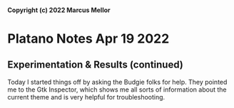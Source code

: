 #### Copyright (c) 2022 Marcus Mellor
# Platano Notes Apr 19 2022

## Experimentation & Results (continued)
Today I started things off by asking the Budgie folks for help. They pointed me to the Gtk Inspector, which shows me all sorts of information about the current theme and is very helpful for troubleshooting. 